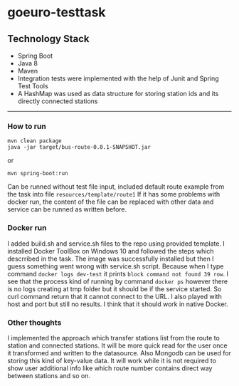 # goeuro-testtask

## Technology Stack
* Spring Boot
* Java 8
* Maven
* Integration tests were implemented with the help of Junit and Spring Test Tools
* A HashMap was used as data structure for storing station ids and its directly connected stations

***

### How to run
```
mvn clean package
java -jar target/bus-route-0.0.1-SNAPSHOT.jar
```
or
```
mvn spring-boot:run
```
Can be runned without test file input, included default route example from the task into file  ```resources/template/route1```
If it has some problems with docker run, the content of the file can be replaced with other data and service can be runned as written before.

### Docker run
I added build.sh and service.sh files to the repo using provided template. I installed Docker ToolBox on Windows 10 and followed the steps which descrribed in the task. The image was successfully installed but then I guess something went wrong with service.sh script. Because when I type command ```docker logs dev-test``` it prints ```block command not found 39 row```. I see that the process kind of running by command ```docker ps``` however there is no logs creating at tmp folder but it should be if the service started. So curl command return that it cannot connect to the URL. I also played with host and port but still no results. I think that it should work in native Docker.

### Other thoughts
I implemented the approach which transfer stations list from the route to station and connected stations. It will be more quick read for the user once it transformed and written to the datasource. Also Mongodb can be used for storing this kind of key-value data. It will work while it is not required to show user additional info like which route number contains direct way between stations and so on.
